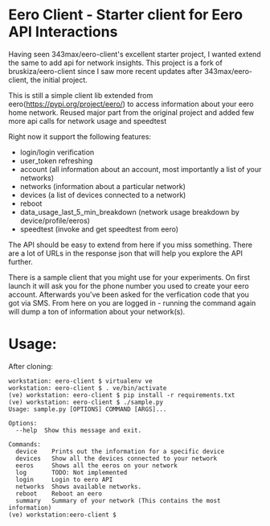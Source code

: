 # Eero Client - Starter client for Eero API Interactions

[comment]: <> (![GitHub Workflow Status]&#40;https://img.shields.io/github/workflow/status/krishnadasmallya/eero-client/Python&#41;)

[comment]: <> ([![Coverage Status]&#40;https://coveralls.io/repos/github/krishnadasmallya/eero-client/badge.svg&#41;]&#40;https://coveralls.io/github/krishnadasmallya/eero-client&#41;)

Having seen 343max/eero-client's excellent starter project, I wanted extend the same to add api for network insights. This project is a fork of bruskiza/eero-client since I saw more recent updates after 343max/eero-client, the initial project.

This is still a simple client lib extended from eero(https://pypi.org/project/eero/) to access information about your eero home network. Reused major part from the original project and added few more api calls for network usage and speedtest

Right now it support the following features:
- login/login verification
- user_token refreshing
- account (all information about an account, most importantly a list of your networks)
- networks (information about a particular network)
- devices (a list of devices connected to a network)
- reboot
- data_usage_last_5_min_breakdown (network usage breakdown by device/profile/eeros)
- speedtest (invoke and get speedtest from eero)

The API should be easy to extend from here if you miss something. There are a lot of URLs in the response json that will help you explore the API further.

There is a sample client that you might use for your experiments. On first launch it will ask you for the phone number you used to create your eero account. Afterwards you've been asked for the verfication code that you got via SMS. From here on you are logged in - running the command again will dump a ton of information about your network(s).

# Usage:

After cloning: 

```
workstation: eero-client $ virtualenv ve
workstation: eero-client $ . ve/bin/activate
(ve) workstation: eero-client $ pip install -r requirements.txt
(ve) workstation: eero-client $ ./sample.py
Usage: sample.py [OPTIONS] COMMAND [ARGS]...

Options:
  --help  Show this message and exit.

Commands:
  device    Prints out the information for a specific device
  devices   Show all the devices connected to your network
  eeros     Shows all the eeros on your network
  log       TODO: Not implemented
  login     Login to eero API
  networks  Shows available networks.
  reboot    Reboot an eero
  summary   Summary of your network (This contains the most information)
(ve) workstation:eero-client $ 
```